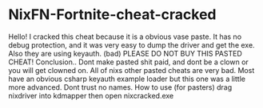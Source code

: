 # NixFN-Fortnite-cheat-cracked
Hello!  I cracked this cheat because it is a obvious vase paste. It has no debug protection, and it was very easy to dump the driver and get the exe. Also they are using keyauth. (bad)  PLEASE DO NOT BUY THIS PASTED CHEAT!  Conclusion.. Dont make pasted shit paid, and dont be a clown or you will get clowned on.  All of nixs other pasted cheats are very bad. Most have an obvious csharp keyauth example loader but this one was a little more advanced.  Dont trust no names.   How to use (for pasters) drag nixdriver into kdmapper then  open nixcracked.exe
